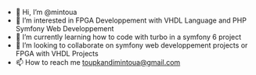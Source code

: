 - 👋 Hi, I’m @mintoua
- 👀 I’m interested in FPGA Developpement with VHDL Language and PHP Symfony Web Developpement
- 🌱 I’m currently learning how to code with turbo in a symfony 6 project
- 💞️ I’m looking to collaborate on symfony web developpement projects or FPGA with VHDL Projects
- 📫 How to reach me toupkandimintoua@gmail.com

<!---
mintoua/mintoua is a ✨ special ✨ repository because its `README.md` (this file) appears on your GitHub profile.
You can click the Preview link to take a look at your changes.
--->
